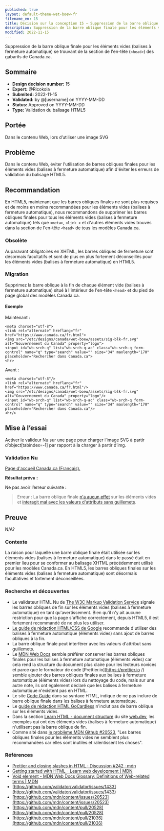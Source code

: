 ```yaml
---
published: true
layout: default-theme-wet-boew-fr
filename_en: 15
title: Décision sur la conception 15 – Suppression de la barre oblique finale pour les éléments vides (balises à fermeture automatique)
description: Suppression de la barre oblique finale pour les éléments vides (balises à fermeture automatique) se trouvant de la section de l'en-tête (```<head>```) des gabarits de Canada.ca.
modified: 2022-11-15
---
```


Suppression de la barre oblique finale pour les éléments vides (balises à fermeture automatique) se trouvant de la section de l'en-tête (```<head>```) des gabarits de Canada.ca.

## Sommaire

* **Design decision number:** 15
* **Expert:** @Ricokola
* **Submited:** 2022-11-15
* **Validated:** by @[username] on YYYY-MM-DD
* **Status:** Approved on YYYY-MM-DD
* **Type:** Validation du balisage HTML5

## Portée

Dans le contenu Web, lors d’utiliser une image SVG

## Problème

Dans le contenu Web, éviter l'utilisation de barres obliques finales pour les éléments vides (balises à fermeture automatique) afin d'éviter les erreurs de validation du balisage HTML5.

## Recommandation

En HTML5, maintenant que les barres obliques finales ne sont plus requises et de moins en moins recommandées pour les éléments vides (balises à fermeture automatique), nous recommandons de supprimer les barres obliques finales pour tous les éléments vides (balises à fermeture automatique) tels que ```<meta>```, ```<link >``` et d'autres éléments vides trouvés dans la section de l'en-tête ```<head>``` de tous les modèles Canada.ca.

### Obsolète

Auparavant obligatoires en XHTML, les barres obliques de fermeture sont désormais facultatifs et sont de plus en plus fortement déconseillés pour les éléments vides (balises à fermeture automatique) en HTML5.

### Migration

Supprimez la barre oblique à la fin de chaque élément vide (balises à fermeture automatique) situé à l'intérieur de l'en-tête ```<head>``` et du pied de page global des modèles Canada.ca.

#### Exemple

Maintenant :
```HTML5
<meta charset="utf-8">
<link rel="alternate" hreflang="fr" href="https://www.canada.ca/fr.html">
<img src="/etc/designs/canada/wet-boew/assets/sig-blk-fr.svg" alt="Gouvernement du Canada" property="logo">
<input id="wb-srch-q" list="wb-srch-q-ac" class="wb-srch-q form-control" name="q" type="search" value="" size="34" maxlength="170" placeholder="Rechercher dans Canada.ca">
<hr>
```

Avant :
```XHTML
<meta charset="utf-8"/>
<link rel="alternate" hreflang="fr" href="https://www.canada.ca/fr.html"/>
<img src="/etc/designs/canada/wet-boew/assets/sig-blk-fr.svg" alt="Gouvernement du Canada" property="logo"/>
<input id="wb-srch-q" list="wb-srch-q-ac" class="wb-srch-q form-control" name="q" type="search" value="" size="34" maxlength="170" placeholder="Rechercher dans Canada.ca"/>
<hr/>
```

## Mise à l’essai

Activer le valideur Nu sur une page pour charger l’image SVG à partir d’object[tabindex=-1] par rapport à la charger à partir d’img.

### Validation Nu

[Page d'accueil Canada.ca (Français).](https://validator.w3.org/nu/?doc=https%3A%2F%2Fwww.canada.ca%2Ffr.html)

**Résultat prévu :**

Ne pas avoir l’erreur suivante :

> Erreur : La barre oblique finale [n'a aucun effet](https://github.com/validator/validator/wiki/Markup-%C2%BB-Void-elements#trailing-slashes-in-void-element-start-tags-do-not-mark-the-start-tags-as-self-closing) sur les éléments vides et [interagit mal avec les valeurs d'attributs sans guillemets](https://github.com/validator/validator/wiki/Markup-%C2%BB-Void-elements#trailing-slashes-directly-preceded-by-unquoted-attribute-values).

## Preuve

N/A?


### Contexte

La raison pour laquelle une barre oblique finale était utilisée sur les éléments vides (balises à fermeture automatique) dans le passé était en premier lieu pour se conformer au balisage XHTML précédemment utilisé pour les modèles Canada.ca. En HTML5, les barres obliques finales sur les éléments vides (balises à fermeture automatique) sont désormais facultatives et fortement déconseillées.

### Recherche et découvertes

* Le validateur HTML Nu de [The W3C Markup Validation Service](http://validator.w3.org) signale les barres obliques de fin sur les éléments vides (balises à fermeture automatique) en tant qu'avertissement. Bien qu'il n'y ait aucune restriction pour que la page s'affiche correctement, depuis HTML5, il est fortement recommandé de ne plus les utiliser.
* [Le guide de rédaction HTML/CSS de Google](https://google.github.io/styleguide/htmlcssguide.html#Document_Type) recommande d'utiliser des balises à fermeture automatique (éléments vides) sans ajout de barres obliques à la fin.
* La barre oblique finale peut interférer avec les valeurs d'attribut sans guillemets.
* Le [MDN Web Docs](https://developer.mozilla.org/en-US/) semble préférer conserver les barres obliques finales pour les balises à fermeture automatique (éléments vides) car cela rend la structure du document plus claire pour les lecteurs novices et parce que le formateur de code [Prettier.io](https://prettier.io /) semble ajouter des barres obliques finales aux balises à fermeture automatique (éléments vides) lors du nettoyage du code, mais sur une autre note, ils ont également déclaré que les balises à fermeture automatique n'existent pas en HTML.
* Le site [Code Guide](http://codeguide.co) dans sa syntaxe HTML, indique de ne pas inclure de barre oblique finale dans les balises à fermeture automatique.
* Le [guide de rédaction HTML GoCardless](https://github.com/gocardless/html-style-guide) n'inclut pas de barre oblique sur les éléments vides.
* Dans la section [<span lang="en">Learn HTML - document structure</span>](https://web.dev/learn/html/document-structure/) du site [web.dev](https://web.dev/), les exemples qui ont des éléments vides (balises à fermeture automatique) n'utilisent pas la barre oblique de fin.
* Comme sité dans [le problème MDN Github #20523](https://github.com/mdn/content/issues/20523), "Les barres obliques finales pour les éléments vides ne semblent plus recommandées car elles sont inutiles et ralentissent les choses".

### Références

* [<span lang="en">Prettier and closing slashes in HTML · Discussion</span> #242 · mdn](https://github.com/orgs/mdn/discussions/242#discussioncomment-3749398)
* [<span lang="en">Getting started with HTML - Learn web development</span> | MDN](https://developer.mozilla.org/en-US/docs/Learn/HTML/Introduction_to_HTML/Getting_started#void_elements)
* [<span lang="en">Void element - MDN Web Docs Glossary: Definitions of Web-related terms</span> | MDN](https://developer.mozilla.org/en-US/docs/Glossary/Void_element)
* [https://github.com/validator/validator/issues/1433](https://github.com/validator/validator/issues/1433)
* [https://github.com/mdn/content/issues/20523](https://github.com/mdn/content/issues/20523)
* [https://github.com/mdn/content/pull/20528](https://github.com/mdn/content/pull/20528)
* [https://github.com/mdn/content/pull/21036](https://github.com/mdn/content/pull/21036)